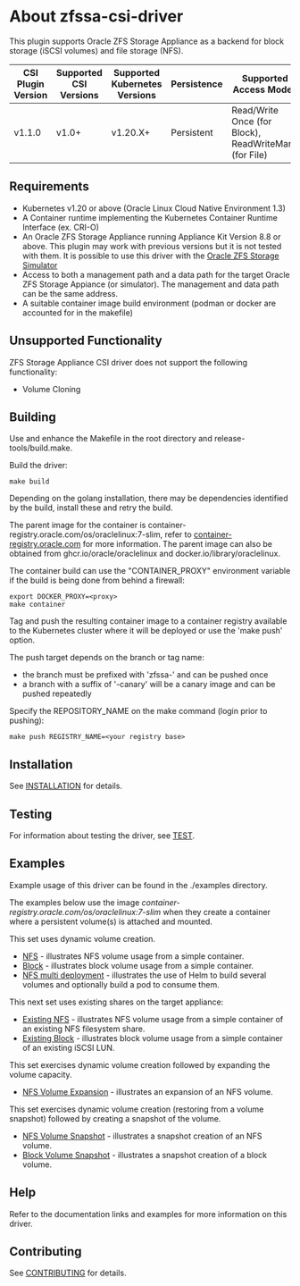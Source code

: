 # About zfssa-csi-driver 

This plugin supports Oracle ZFS Storage Appliance
as a backend for block storage (iSCSI volumes) and file storage (NFS).

| CSI Plugin Version | Supported CSI Versions | Supported Kubernetes Versions | Persistence | Supported Access Modes | Dynamic Provisioning | Raw Block Support |
| --- | --- | --- | --- | --- | --- | --- |
| v1.1.0 | v1.0+ | v1.20.X+ | Persistent | Read/Write Once (for Block), ReadWriteMany (for File) | Yes | Yes |

## Requirements

* Kubernetes v1.20 or above (Oracle Linux Cloud Native Environment 1.3)
* A Container runtime implementing the Kubernetes Container Runtime Interface (ex. CRI-O)
* An Oracle ZFS Storage Appliance running Appliance Kit Version 8.8 or above. This plugin may work with previous 
  versions but it is not tested with them. It is possible to use this 
  driver with the [Oracle ZFS Storage Simulator](https://www.oracle.com/downloads/server-storage/sun-unified-storage-sun-simulator-downloads.html)
* Access to both a management path and a data path for the target Oracle 
  ZFS Storage Appiance (or simulator). The management and data path 
  can be the same address.
* A suitable container image build environment (podman or docker are accounted
  for in the makefile)

## Unsupported Functionality
ZFS Storage Appliance CSI driver does not support the following functionality:
* Volume Cloning

## Building

Use and enhance the Makefile in the root directory and release-tools/build.make.

Build the driver:
```
make build
```
Depending on the golang installation, there may be dependencies identified by the build, install
these and retry the build.

The parent image for the container is container-registry.oracle.com/os/oraclelinux:7-slim, refer
to [container-registry.oracle.com](https://container-registry.oracle.com/) for more information.
The parent image can also be obtained from ghcr.io/oracle/oraclelinux and docker.io/library/oraclelinux.

The container build can use the "CONTAINER_PROXY" environment variable if the build
is being done from behind a firewall:
```
export DOCKER_PROXY=<proxy>
make container
```
Tag and push the resulting container image to a container registry available to the
Kubernetes cluster where it will be deployed or use the 'make push' option.

The push target depends on the branch or tag name:

* the branch must be prefixed with 'zfssa-' and can be pushed once
* a branch with a suffix of '-canary' will be a canary image and can be pushed
repeatedly

Specify the REPOSITORY_NAME on the make command (login prior to pushing):
```
make push REGISTRY_NAME=<your registry base>
```

## Installation

See [INSTALLATION](./INSTALLATION.md) for details.

## Testing

For information about testing the driver, see [TEST](./TEST.md).

## Examples

Example usage of this driver can be found in the ./examples
directory.

The examples below use the image _container-registry.oracle.com/os/oraclelinux:7-slim_
when they create a container where a persistent volume(s) is attached and mounted.

This set uses dynamic volume creation.
* [NFS](./examples/nfs/README.md) - illustrates NFS volume usage
from a simple container.
* [Block](./examples/block/README.md) - illustrates block volume
usage from a simple container.
* [NFS multi deployment](./examples/nfs-multi) - illustrates the use
of Helm to build several volumes and optionally build a pod to consume them.

This next set uses existing shares on the target appliance:
* [Existing NFS](./examples/nfs-pv/README.md) - illustrates NFS volume usage
from a simple container of an existing NFS filesystem share.
* [Existing Block](./examples/block-pv/README.md) - illustrates block volume
usage from a simple container of an existing iSCSI LUN.

This set exercises dynamic volume creation followed by expanding the volume capacity.
* [NFS Volume Expansion](./examples/nfs-exp/README.md) - illustrates an expansion of an NFS volume.

This set exercises dynamic volume creation (restoring from a volume snapshot) followed by creating a snapshot of the volume.
* [NFS Volume Snapshot](./examples/nfs-vsc/README.md) - illustrates a snapshot creation of an NFS volume.
* [Block Volume Snapshot](./examples/block-vsc/README.md) - illustrates a snapshot creation of a block volume.

## Help

Refer to the documentation links and examples for more information on
this driver.

## Contributing

See [CONTRIBUTING](./CONTRIBUTING.md) for details.
